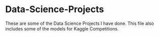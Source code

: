 # Data-Science-Projects
These are some of the Data Science Projects I have done.
This file also includes some of the models for Kaggle Competitions.
